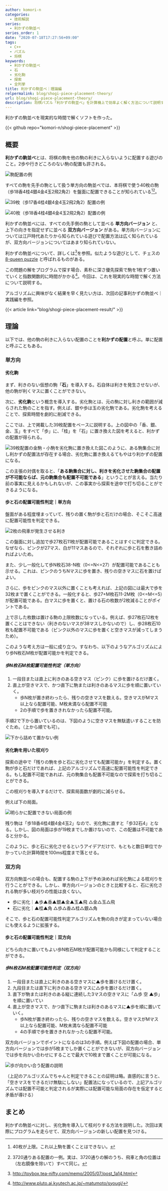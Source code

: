 ```yaml
---
author: komori-n
categories:
  - 技術解説
series:
  - 利かずの駒並べ
series_order: 1
date: "2020-07-18T17:27:56+09:00"
tags:
  - C++
  - パズル
  - 将棋
keywords:
  - 利かずの駒並べ
  - 石
  - 劣化駒
  - 探索
  - 全列挙
title: 利かずの駒並べ｜理論編
relpermalink: blog/shogi-piece-placement-theory/
url: blog/shogi-piece-placement-theory/
description: 将棋パズル「利かずの駒並べ」を計算機上で効率よく解く方法について説明する。
---
```


利かずの駒並べを現実的な時間で解くソフトを作った。

{{< github repo="komori-n/shogi-piece-placement" >}}

## 概要

**利かずの駒並べ**とは、将棋の駒を他の駒の利きに入らないように配置する遊びのこと。2歩や行きどころのない駒の配置も許される。

![駒配置の例](http://sfenreader.appspot.com/sfen?sfen=8P%2F7NN%2F9%2F9%2FS7P%2F1P7%2F9%2F9%2F8P%20b%20-%201&lm=86 "86の歩は他の駒の利きに入っている")

すべての駒を先手の駒として扱う単方向の駒並べでは、本将棋で使う40枚の駒（歩18香4桂4銀4金4玉2飛2角2）を盤面に配置できることが知られている[^1][^2]。

[^1]: 40枚が上限。これ以上駒を置くことはできない。
[^2]: 3720通りある配置の一例。実は、3720通りの解のうち、飛車と角の位置は（左右鏡像を除いて）すべて同じ。

![39枚（歩17香4桂4銀4金4玉2飛2角2）配置の例](http://sfenreader.appspot.com/sfen?sfen=G1G1LLLPL%2F1R7%2FP1P1PPSSP%2F3R5%2FG1P1PSP1P%2F5N1PN%2FK1S1P1P1N%2F4BP1P1%2FK1G1N1PBP%20b%20 "39枚（歩17香4桂4銀4金4玉2飛2角2）配置の例")

![40枚（歩18香4桂4銀4金4玉2飛2角2）配置の例](http://sfenreader.appspot.com/sfen?sfen=G1LLLLP1G%2F1R7%2FP1PSSSP1G%2F7R1%2FK1PSPPP1P%2F3N1N3%2FK1P1P1P1P%2F3P1P2N%2FG1PBPBP1N%20b%20-%201 "40枚（歩18香4桂4銀4金4玉2飛2角2）配置の例")

利かずの駒並べには、すべての先手側の駒として並べる **単方向バージョン** と、上下の向きを指定せずに並べる **双方向バージョン** がある。単方向バージョンについては江戸時代あたりから知られている遊びで配置方法は広く知られているが、双方向バージョンについてはあまり知られていない。

利かずの駒並べについて、詳しくは[^3]を参照。似たような遊びとして、チェスの [8-queen puzzle](https://en.wikipedia.org/wiki/Eight_queens_puzzle) と呼ばれるものがある。

[^3]: <http://toybox.tea-nifty.com/memo/2005/07/post_1a14.html>

この問題の解をプログラムで探す場合、素朴に深さ優先探索で駒を1枚ずつ置いていくと指数関数的に時間がかかる[^4]。今回は、これを現実的な時間で解く方法について説明する。

[^4]: <http://www.pluto.ai.kyutech.ac.jp/~matumoto/syougi/>

アルゴリズムに興味がなく結果を早く見たい方は、次回の記事利かずの駒並べ｜実践編を参照。

{{< article link="blog/shogi-piece-placement-result/" >}}

## 理論

以下では、他の駒の利きに入らない配置のことを**利かずの配置**と呼ぶ。単に配置と呼ぶこともある。

### 単方向

#### 劣化駒

まず、利きのない仮想の駒「**石**」を導入する。石自体は利きを発生させないが、他の駒が利くマスに置くことができない。

次に、**劣化駒**という概念を導入する。劣化駒とは、元の駒に対し利きの範囲が減らされた駒のことを指す。例えば、銀や歩は玉の劣化駒である。劣化駒を考えることで、探索時間を劇的に削減できる。

ここでは、上で掲載した39枚配置をベースに説明する。上の図中の「香、銀、金、玉」をすべて「歩」に、「桂」を「石」に置き換えた図を考えると、利かずの配置が得られる。

![39枚配置の金駒・小駒を劣化駒に置き換えた図](featured.png "金駒小駒を劣化駒に置き換えた図。利かずの配置になっている。")このように、ある駒集合に対し利かずの配置法が存在する場合、劣化駒に置き換えるてもやはり利かずの配置になる。

この主張の対偶を取ると、「**ある駒集合に対し、利きを劣化させた駒集合の配置が不可能ならば、元の駒集合も配置不可能である**」ということが言える。当たり前の事実に見えるかもしれないが、この事実から探索を途中で打ち切ることができるようになる。

#### 歩と石の配置可能性判定｜単方向

盤面がある程度埋まっていて、残りの置く駒が歩と石だけの場合、そこそこ高速に配置可能性を判定できる。

![2枚の飛車が発生させる利き](sfen-1-1.png "青で示したマスは、すでにある駒が利いている。また、ピンクで示したマスは、一段目または青の真下のマスである。")

この盤面に対し追加で歩27枚石11枚が配置可能であることはすぐに判定できる。なぜなら、ピンクが27マス、白が11マスあるので、それぞれに歩と石を敷き詰めればよいため。

また、少し一般化して歩N枚石38-N枚（0&lt;=N&lt;=27）が配置可能であることも示せる。これは、ピンクのうちNマスに歩を置き、残りの空きマスに石を置けばよい。

さらに、歩をピンクのマス以外に置くことも考えれば、上記の図には最大で歩を32枚まで置くことができる。一般化すると、歩27+M枚石11-2M枚（0&lt;=M&lt;=5）が配置可能である。白マスに歩を置くと、置ける石の枚数が2枚減ることがポイントである。

上で示した枚数は置ける駒の上限枚数になっている。例えば、歩27枚石12枚を置くことはできない（利きのないマスが38マスしかないので）し、歩28枚石10枚も配置不可能である（ピンク以外のマスに歩を置くと空きマスが減ってしまうため）。

このような考え方は一般に成り立つ。すなわち、以下のようなアルゴリズムにより歩N枚石M枚が配置可能かを判定できる。

##### 歩N枚石M枚配置可能性判定（単方向）

1. 一段目または直上に利きのある空きマス（ピンク）に歩を置けるだけ置く。
2. 直上が空きマスで、かつ直下に駒または利きのあるマスに歩を順に置いていく。
   - 歩N枚が置き終わったら、残りの空きマスを数える。空きマスがMマス以上なら配置可能、M枚未満なら配置不可能
   - 2の手順で歩を置ききれなかったら配置不可能。

手順2で下から置いているのは、下図のように空きマスを無駄遣いすることを防ぐため。（上から順でも可）。

![下から詰めて置かない例](sfen-2.png "下から詰めて置かない例")

#### 劣化駒を用いた枝刈り

探索の途中で「残りの駒を歩と石に劣化させても配置可能か」を判定する。置く駒が歩と石だけであれば、上記のアルゴリズムで高速に配置可能性を判定できる。もし配置不可能であれば、元の駒集合も配置不可能なので探索を打ち切ることができる。

この枝刈りを導入するだけで、探索局面数が劇的に減らせる。

例えば下の局面。

![明らかに配置できない局面の例](sfen-2-1.png)

残り駒は「歩18香4桂4銀4金4玉2」なので、劣化駒に直すと「歩32石4」となる。しかし、図の局面は歩が19枚までしか置けないので、この配置は不可能であると分かる。

このように、歩と石に劣化させるというアイデアだけで、もともと数日単位でかかっていた計算時間を100ms程度まで落とせる。

### 双方向

双方向駒並べの場合も、配置する駒の上下が予め決めれば劣化駒による枝刈りを行うことができる。しかし、単方向バージョンのときと比較すると、石に劣化される駒が多い枝刈りの性能は良くない。

- 歩に劣化｜▲歩▲香▲銀▲金▲玉▲飛 △金△玉△飛
- 石に劣化｜▲桂▲角 △歩△香△桂△銀△角

そこで、歩と石の配置可能性判定アルゴリズムを駒の向きが定まっていない場合にも使えるように拡張する。

#### 歩と石の配置可能性判定｜双方向

どちら向きに置いてもよい歩N枚石M枚が配置可能かも同様にして判定することができる。

##### 歩N枚石M枚配置可能性判定（双方向）

1. 一段目または直上に利きのある空きマスに▲歩を置けるだけ置く。
2. 九段目または直下に利きのある空きマスに△歩を置けるだけ置く。
3. 直下が駒または利きのある縦に連続した3マスの空きマスに「△歩 空 ▲歩」を順に置いてい
4. 直上が空きマスで、かつ直下に駒または利きのあるマスに▲歩を順に置いていく。
   - 歩N枚が置き終わったら、残りの空きマスを数える。空きマスがMマス以上なら配置可能、M枚未満なら配置不可能
   - 4の手順で歩を置ききれなかったら配置不可能。

双方向バージョンでポイントになるのは3の手順。例えば下図の配置の場合、単方向バージョンでは歩が5枚までしか置くことができないが、双方向バージョンでは歩を向かい合わせにすることで最大で10枚まで置くことが可能になる。

![歩が向かい合う配置の説明](sfen-3.png)

（上記のアルゴリズムでちゃんと判定できることの証明は略。直感的に言うと、「空きマスをできるだけ無駄にしない」配置法になっているので、上記アルゴリズムでは配置不可能と判定されるが実際には配置可能な局面の存在を仮定すると矛盾が導ける）

## まとめ

利かずの駒並べに対し、劣化駒を導入して枝刈りする方法を説明した。次回は実際にプログラムを走らせて、双方向バージョンの新しい配置を見つける。
